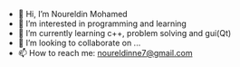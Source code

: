- 👋 Hi, I’m Noureldin Mohamed
- 👀 I’m interested in programming and learning
- 🌱 I’m currently learning c++, problem solving and gui(Qt)
- 💞️ I’m looking to collaborate on ...
- 📫 How to reach me: noureldinne7@gmail.com


<!---
noureldinmohamed1/noureldinmohamed1 is a ✨ special ✨ repository because its `README.md` (this file) appears on your GitHub profile.
You can click the Preview link to take a look at your changes.
--->
